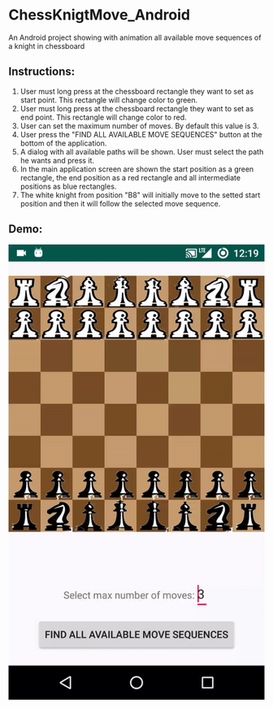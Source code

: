 # ChessKnigtMove_Android
An Android project showing with animation all available move sequences of a knight in chessboard

## Instructions:
1) User must long press at the chessboard rectangle they want to set as start point. This rectangle will change color to green.
2) User must long press at the chessboard rectangle they want to set as end point. This rectangle will change color to red.
3) User can set the maximum number of moves. By default this value is 3.
4) User press the "FIND ALL AVAILABLE MOVE SEQUENCES" button at the bottom of the application.
5) A dialog with all available paths will be shown. User must select the path he wants and press it.
6) In the main application screen are shown the start position as a green rectangle, the end position as a red rectangle and all intermediate positions as blue rectangles.
7) The white knight from position "B8" will initially move to the setted start position and then it will follow the selected move sequence.

## Demo:


![alt text](https://github.com/foriz/ChessKnigtMove_Android/blob/master/demo.gif)